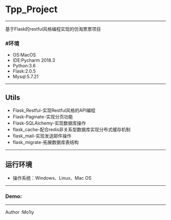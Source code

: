 # Tpp_Project

---

基于Flask的restful风格编程实现的仿淘票票项目

### #环境

- OS:MacOS
- IDE:Pycharm 2018.3
- Python:3.6
- Flask:2.0.5
- Mysql:5.7.21

---
## Utils
- Flask_Restful-实现Restful风格的API编程
- Flask-Paginate-实现分页功能
- Flask-SQLAlchemy-实现数据库操作
- flask_cache-配合redis非关系型数据库实现分布式缓存机制
- flask_mail-实现发送邮件操作
- flask_migrate-拓展数据库表结构

---
## 运行环境

- 操作系统：Windows、Linux、Mac OS

---

### Demo:


---
Author :Mo1iy




